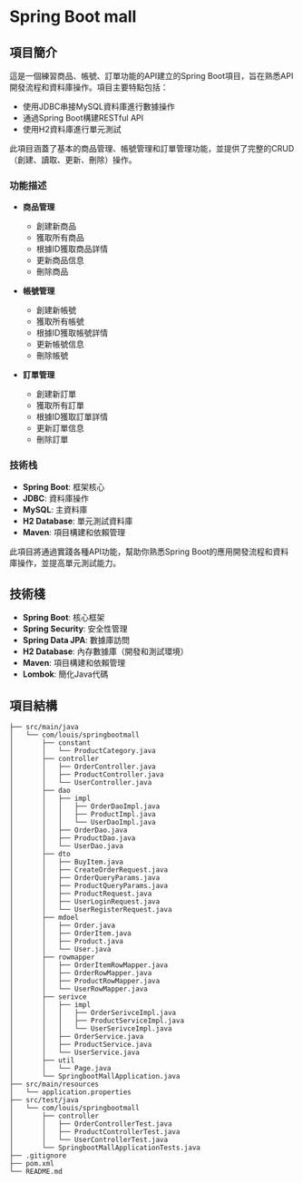 # Spring Boot mall

## 項目簡介

這是一個練習商品、帳號、訂單功能的API建立的Spring Boot項目，旨在熟悉API開發流程和資料庫操作。項目主要特點包括：

- 使用JDBC串接MySQL資料庫進行數據操作
- 通過Spring Boot構建RESTful API
- 使用H2資料庫進行單元測試

此項目涵蓋了基本的商品管理、帳號管理和訂單管理功能，並提供了完整的CRUD（創建、讀取、更新、刪除）操作。

### 功能描述

- **商品管理**
  - 創建新商品
  - 獲取所有商品
  - 根據ID獲取商品詳情
  - 更新商品信息
  - 刪除商品

- **帳號管理**
  - 創建新帳號
  - 獲取所有帳號
  - 根據ID獲取帳號詳情
  - 更新帳號信息
  - 刪除帳號

- **訂單管理**
  - 創建新訂單
  - 獲取所有訂單
  - 根據ID獲取訂單詳情
  - 更新訂單信息
  - 刪除訂單

### 技術栈

- **Spring Boot**: 框架核心
- **JDBC**: 資料庫操作
- **MySQL**: 主資料庫
- **H2 Database**: 單元測試資料庫
- **Maven**: 項目構建和依賴管理

此項目將通過實踐各種API功能，幫助你熟悉Spring Boot的應用開發流程和資料庫操作，並提高單元測試能力。

## 技術棧

- **Spring Boot**: 核心框架
- **Spring Security**: 安全性管理
- **Spring Data JPA**: 數據庫訪問
- **H2 Database**: 內存數據庫（開發和測試環境）
- **Maven**: 項目構建和依賴管理
- **Lombok**: 簡化Java代碼

## 項目結構

```plaintext
├── src/main/java
│   └── com/louis/springbootmall
│       ├── constant
│       │   └── ProductCategory.java
│       ├── controller
│       │   ├── OrderController.java
│       │   ├── ProductController.java
│       │   └── UserController.java
│       ├── dao
│       │   ├── impl
│       │   │   ├── OrderDaoImpl.java
│       │   │   ├── ProductImpl.java
│       │   │   └── UserDaoImpl.java
│       │   ├── OrderDao.java
│       │   ├── ProductDao.java
│       │   └── UserDao.java
│       ├── dto
│       │   ├── BuyItem.java
│       │   ├── CreateOrderRequest.java
│       │   ├── OrderQueryParams.java
│       │   ├── ProductQueryParams.java
│       │   ├── ProductRequest.java
│       │   ├── UserLoginRequest.java
│       │   └── UserRegisterRequest.java
│       ├── mdoel
│       │   ├── Order.java
│       │   ├── OrderItem.java
│       │   ├── Product.java
│       │   └── User.java
│       ├── rowmapper
│       │   ├── OrderItemRowMapper.java
│       │   ├── OrderRowMapper.java
│       │   ├── ProductRowMapper.java
│       │   └── UserRowMapper.java
│       ├── serivce
│       │   ├── impl
│       │   │   ├── OrderSerivceImpl.java
│       │   │   ├── ProductServiceImpl.java
│       │   │   └── UserSerivceImpl.java
│       │   ├── OrderService.java
│       │   ├── ProductService.java
│       │   └── UserService.java
│       ├── util
│       │   └── Page.java
│       └── SpringbootMallApplication.java
├── src/main/resources
│   └── application.properties
├── src/test/java
│   └── com/louis/springbootmall
│       ├── controller
│       │   ├── OrderControllerTest.java
│       │   ├── ProductControllerTest.java
│       │   └── UserControllerTest.java
│       └── SpringbootMallApplicationTests.java
├── .gitignore
├── pom.xml
└── README.md
